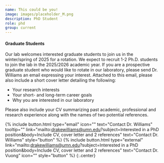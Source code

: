 ```yaml
---
name: This could be you!
image: images/placeholder_M.png
description: PhD Student
role: phd
group: current
---
```


#### Graduate Students

Our lab welcomes interested graduate students to join us in the winter/spring of 2025 for a rotation. We expect to recruit 1-2 Ph.D. students to join the lab in the 2025/2026 academic year. If you are a prospective graduate student who would like to rotate in our laboratory, please send Dr. Williams an email expressing your interest. Attached to this email, please also include a short cover letter detailing the following:

- Your research interests
- Your short- and long-term career goals 
- Why you are interested in our laboratory

Please also include your CV summarizing past academic, professional and research experience along with the names of two potential references.

{%
  include button.html
  type="email"
  icon=""
  text="Contact Dr. Williams"
  tooltip=""
  link="mailto:drakewilliams@umn.edu?subject=Interested in a PhD position&body=Include CV, cover letter and 2 references" text="Contact Dr. Williams"
  style="button"
%}
{% include button.html type="external" link="mailto:drakewilliams@umn.edu?subject=Interested in a PhD position&body=Include CV, cover letter and 2 references" text="Contact Dr. Vuong" icon="" style="button" %}
{:.center}